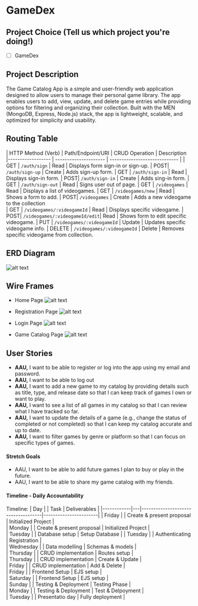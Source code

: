 # GameDex

## Project Choice (Tell us which project you're doing!)

- [ ] GameDex 

## Project Description 
The Game Catalog App is a simple and user-friendly web application designed to allow users to manage their personal game library. The app enables users to add, view, update, and delete game entries while providing options for filtering and organizing their collection. Built with the MEN (MongoDB, Express, Node.js) stack, the app is lightweight, scalable, and optimized for simplicity and usability.

## Routing Table 

| HTTP Method (Verb) | Path/Endpoint/URI | CRUD Operation | Description                          |------------------ | --------------------- | ----------------------------- |
| GET | `/auth/sign`      | Read   | Displays form sign-in or sign-up.
| POST| `/auth/sign-up`   | Create | Adds sign-up form.
| GET | `/auth/sign-in`   | Read   | Displays sign-in form.
| POST| `/auth/sign-in`   | Create | Adds sing-in form.
| GET | `/auth/sign-out`  | Read   | Signs user out of page.
| GET | `/videogames`     | Read   | Displays a list of videogames.
| GET | `/videogames/new` | Read   | Shows a form to add.
| POST| `/videogames`     | Create | Adds a new videogame to the collection        
| GET | `/videogames/:videogameId`     | Read   | Displays specific videogame.
| POST| `/videogames/:videogameId/edit`| Read   | Shows form to edit specific videogame.
| PUT | `/videogames/:videogameId`     | Update | Updates specific videogame info.
| DELETE | `/videogames/:videogameId`  | Delete | Removes specific videogame from collection.                                            



## ERD Diagram
![alt text](image.png)       

## Wire Frames
- Home Page
 ![alt text](<Page1 2.jpg>)

- Registration Page
 ![alt text](<Page2 2.jpg>)

- Login Page
![alt text](<Page3 2.jpg>)

- Game Catalog Page
![alt text](<Page4 2.jpg>)


## User Stories
- **AAU,** I want to be able to register or log into the app using my email and password.
- **AAU,** I want to be able to log out
- **AAU,** I want to add a new game to my catalog by providing details such as title, type, and release date so that I can keep track of games I own or want to play.
- **AAU,** I want to see a list of all games in my catalog so that I can review what I have tracked so far.
- **AAU,** I want to update the details of a game (e.g., change the status of completed or not completed) so that I can keep my catalog accurate and up to date.
- **AAU,** I want to filter games by genre or platform so that I can focus on specific types of games. 



#### Stretch Goals

- AAU, I want to be able to add future games I plan to buy or play in the future.
- AAU, I want to be able to share my game catalog with my friends.


#### Timeline - Daily Accountability

Timeline:
| Day        |   | Task                               | Deliverables          |
|------------|---|------------------------------------|-----------------------|
| Friday     |   | Create & present proposal          | Initialized Project   |                 
| Monday     |   | Create & present proposal          | Initialized Project   |                 
| Tuesday    |   | Database setup                     | Setup Database        | 
| Tuesday    |   | Authenticating                     | Registration          |   
| Wednesday  |   | Data modelling                     | Schemas & models      |                 
| Thursday   |   | CRUD implementation                | Routes setup          |                 
| Thursday   |   | CRUD implementation                | Create & Update       |                 
| Friday     |   | CRUD implementation                | Add & Delete          |                
| Friday     |   | Frontend Setup                     | EJS setup             |                 
| Saturday   |   | Frontend Setup                     | EJS setup             |                 
| Sunday     |   | Testing & Deployment               | Testing Phase         |                 
| Monday     |   | Testing & Deployment               | Test & Delpoyment     |                 
| Tuesday    |   | Presentatio day                    | Fully deployment      |                 